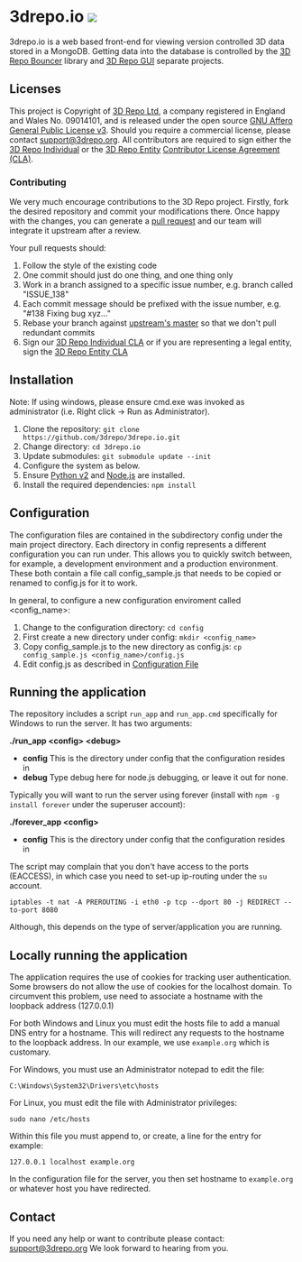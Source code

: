 3drepo.io ![](https://travis-ci.org/3drepo/3drepo.io.svg?branch=master)
=========

3drepo.io is a web based front-end for viewing version controlled 3D data stored in a MongoDB. Getting data into the database is controlled by the [3D Repo Bouncer](https://github.com/3drepo/3drepobouncer) library and [3D Repo GUI](https://github.com/3drepo/3drepogui) separate projects.

## Licenses
This project is Copyright of [3D Repo Ltd](http://3drepo.org), a company registered in England and Wales No. 09014101, and is released under the open source [GNU Affero General Public License v3](http://www.gnu.org/licenses/agpl-3.0.en.html). Should you require a commercial license, please contact [support@3drepo.org](mailto:support@3drepo.org). All contributors are required to sign either the [3D Repo Individual](https://gist.github.com/jozefdobos/e177af804c9bcd217b73) or the [3D Repo Entity](https://gist.github.com/jozefdobos/c7c4c1c18cfb211c45d2) [Contributor License Agreement (CLA)](https://en.wikipedia.org/wiki/Contributor_License_Agreement).

### Contributing
We very much encourage contributions to the 3D Repo project. Firstly, fork the desired repository and commit your modifications there. Once happy with the changes, you can generate a [pull request](https://help.github.com/articles/using-pull-requests/) and our team will integrate it upstream after a review.

Your pull requests should:

1. Follow the style of the existing code
2. One commit should just do one thing, and one thing only
3. Work in a branch assigned to a specific issue number, e.g. branch called "ISSUE_138"
4. Each commit message should be prefixed with the issue number, e.g. "#138 Fixing bug xyz..."
5. Rebase your branch against [upstream's master](https://help.github.com/articles/merging-an-upstream-repository-into-your-fork/) so that we don't pull redundant commits
6. Sign our [3D Repo Individual CLA](https://gist.github.com/jozefdobos/e177af804c9bcd217b73) or if you are representing a legal entity, sign the [3D Repo Entity CLA](https://gist.github.com/jozefdobos/c7c4c1c18cfb211c45d2)

Installation
------------

Note: If using windows, please ensure cmd.exe was invoked as administrator (i.e. Right click -> Run as Administrator).

1. Clone the repository: `git clone https://github.com/3drepo/3drepo.io.git`
2. Change directory: `cd 3drepo.io`
3. Update submodules: `git submodule update --init`
4. Configure the system as below.
5. Ensure [Python v2](https://www.python.org/) and [Node.js](https://nodejs.org/) are installed.
5. Install the required dependencies: `npm install`  

Configuration
-------------

The configuration files are contained in the subdirectory config under the main project directory. 
Each directory in config represents a different configuration you can run under. This allows you to quickly switch between, for example, a development environment and a production environment. These both contain a file call config_sample.js that needs to be copied or renamed to config.js for it to work.

In general, to configure a new configuration enviroment called <config_name>:
 
1. Change to the configuration directory: `cd config`
2. First create a new directory under config: `mkdir <config_name>`
3. Copy config\_sample.js to the new directory as config.js: `cp config_sample.js <config_name>/config.js`
4. Edit config.js as described in [Configuration File](https://github.com/3drepo/3drepo.io/wiki/Configuration-File)

Running the application
-----------------------

The repository includes a script `run_app` and `run_app.cmd` specifically for Windows to run the server. It has two arguments:

**./run_app \<config\> \<debug\>**
* **config** This is the directory under config that the configuration resides in
* **debug** Type debug here for node.js debugging, or leave it out for none.
  
Typically you will want to run the server using forever (install with `npm -g install forever` under the superuser account):

**./forever_app \<config\>**
* **config** This is the directory under config that the configuration resides in

The script may complain that you don't have access to the ports (EACCESS), in which case you need to set-up ip-routing under the `su` account.

`iptables -t nat -A PREROUTING -i eth0 -p tcp --dport 80 -j REDIRECT --to-port 8080`

Although, this depends on the type of server/application you are running.

Locally running the application
-------------------------------

The application requires the use of cookies for tracking user authentication. Some browsers do not
allow the use of cookies for the localhost domain. To circumvent this problem, use need to associate
a hostname with the loopback address (127.0.0.1)

For both Windows and Linux you must edit the hosts file to add a manual DNS entry for a hostname. This will 
redirect any requests to the hostname to the loopback address. In our example, we use `example.org` which is customary.

For Windows, you must use an Administrator notepad to edit the file:

`C:\Windows\System32\Drivers\etc\hosts`

For Linux, you must edit the file with Administrator privileges:

`sudo nano /etc/hosts`

Within this file you must append to, or create, a line for the entry for example:

`127.0.0.1 localhost example.org`

In the configuration file for the server, you then set hostname to `example.org` or whatever host you have redirected.

Contact
-------

If you need any help or want to contribute please contact: [support@3drepo.org](mailto:support@3drepo.org)
We look forward to hearing from you.
